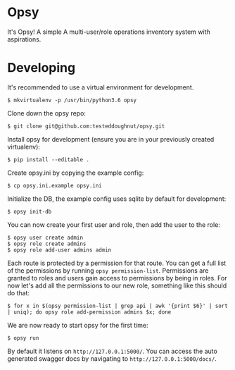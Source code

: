 # Opsy
It's Opsy! A simple A multi-user/role operations inventory system with aspirations.

# Developing
It's recommended to use a virtual environment for development.

    $ mkvirtualenv -p /usr/bin/python3.6 opsy

Clone down the opsy repo:

    $ git clone git@github.com:testeddoughnut/opsy.git

Install opsy for development (ensure you are in your previously created virtualenv):

    $ pip install --editable .

Create opsy.ini by copying the example config:

    $ cp opsy.ini.example opsy.ini

Initialize the DB, the example config uses sqlite by default for development:

    $ opsy init-db

You can now create your first user and role, then add the user to the role:

    $ opsy user create admin
    $ opsy role create admins
    $ opsy role add-user admins admin

Each route is protected by a permission for that route. You can get a full list of the permissions by running `opsy permission-list`. Permissions are granted to roles and users gain access to permissions by being in roles. For now let's add all the permissions to our new role, something like this should do that:

    $ for x in $(opsy permission-list | grep api | awk '{print $6}' | sort | uniq); do opsy role add-permission admins $x; done

We are now ready to start opsy for the first time:

    $ opsy run

By default it listens on `http://127.0.0.1:5000/`. You can access the auto generated swagger docs by navigating to `http://127.0.0.1:5000/docs/`.
